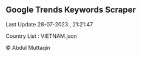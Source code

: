 

## Google Trends Keywords Scraper 
 
Last Update 28-07-2023 , 21:21:47

Country List :
VIETNAM.json



© Abdul Muttaqin 
